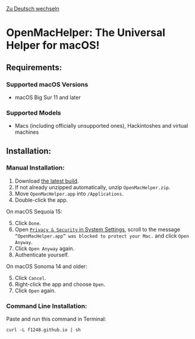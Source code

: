 [Zu Deutsch wechseln](README_DE.md)

# OpenMacHelper: The Universal Helper for macOS!

## Requirements:

### Supported macOS Versions
* macOS Big Sur 11 and later

### Supported Models
* Macs (including officially unsupported ones), Hackintoshes and virtual machines

## Installation:

### Manual Installation:

1. Download [the latest build](https://nightly.link/F1248/OpenMacHelper/workflows/Build-OpenMacHelper/main/OpenMacHelper.zip).
2. If not already unzipped automatically, unzip `OpenMacHelper.zip`.
3. Move `OpenMacHelper.app` into `/Applications`.
4. Double-click the app.

On macOS Sequoia 15:

5. Click `Done`.
6. Open [`Privacy & Security` in System Settings](x-apple.systempreferences:com.apple.settings.PrivacySecurity.extension), scroll to the message `“OpenMacHelper.app” was blocked to protect your Mac.` and click `Open Anyway`.
7. Click `Open Anyway` again.
8. Authenticate yourself.

On macOS Sonoma 14 and older:

5. Click `Cancel`.
6. Right-click the app and choose `Open`.
7. Click `Open` again.

### Command Line Installation:

Paste and run this command in Terminal:

`curl -L f1248.github.io | sh`
